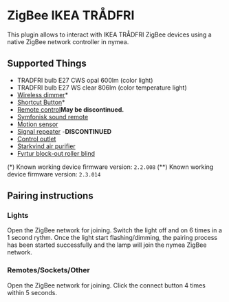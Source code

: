 # ZigBee IKEA TRÅDFRI

This plugin allows to interact with IKEA TRÅDFRI ZigBee devices using a native ZigBee network controller in nymea.

## Supported Things

* TRADFRI bulb E27 CWS opal 600lm (color light)
* TRADFRI bulb E27 WS clear 806lm (color temperature light)
* [Wireless dimmer](https://www.ikea.com/us/en/p/tradfri-wireless-dimmer-white-10408598/)*
* [Shortcut Button](https://www.ikea.com/us/en/p/tradfri-shortcut-button-white-20356382/)*
* [Remote control](https://zigbee.blakadder.com/Ikea_E1810.html)**May be discontinued.**
* [Symfonisk sound remote](https://www.ikea.com/us/en/p/symfonisk-sound-remote-white-20370482/)
* [Motion sensor](https://www.ikea.com/us/en/p/tradfri-wireless-motion-sensor-white-60377655/)
* [Signal repeater](https://www.ikea.com/us/en/p/tradfri-signal-repeater-30400407/) -**DISCONTINUED**
* [Control outlet](https://www.ikea.com/us/en/p/tradfri-wireless-control-outlet-30356169/)
* [Starkvind air purifier](https://www.ikea.com/us/en/p/starkvind-air-purifier-black-smart-40501967/)
* [Fyrtur block-out roller blind](https://www.ikea.com/us/en/p/fyrtur-black-out-roller-blind-smart-wireless-battery-operated-gray-50417459/)
 
(*) Known working device firmware version: `2.2.008`
(**) Known working device firmware version: `2.3.014`

## Pairing instructions

### Lights
Open the ZigBee network for joining. Switch the light off and on 6 times in a 1 second rythm. Once the light start flashing/dimming, the pairing process has been started successfully and the lamp will join the nymea ZigBee network.

### Remotes/Sockets/Other
Open the ZigBee network for joining. Click the connect button 4 times within 5 seconds.


